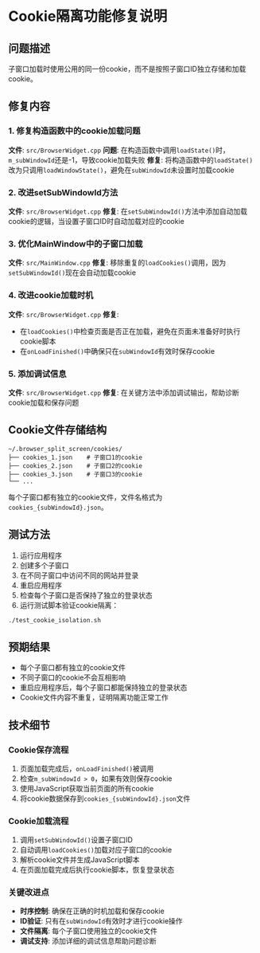 # Cookie隔离功能修复说明

## 问题描述
子窗口加载时使用公用的同一份cookie，而不是按照子窗口ID独立存储和加载cookie。

## 修复内容

### 1. 修复构造函数中的cookie加载问题
**文件**: `src/BrowserWidget.cpp`
**问题**: 在构造函数中调用`loadState()`时，`m_subWindowId`还是-1，导致cookie加载失败
**修复**: 将构造函数中的`loadState()`改为只调用`loadWindowState()`，避免在`subWindowId`未设置时加载cookie

### 2. 改进setSubWindowId方法
**文件**: `src/BrowserWidget.cpp`
**修复**: 在`setSubWindowId()`方法中添加自动加载cookie的逻辑，当设置子窗口ID时自动加载对应的cookie

### 3. 优化MainWindow中的子窗口加载
**文件**: `src/MainWindow.cpp`
**修复**: 移除重复的`loadCookies()`调用，因为`setSubWindowId()`现在会自动加载cookie

### 4. 改进cookie加载时机
**文件**: `src/BrowserWidget.cpp`
**修复**: 
- 在`loadCookies()`中检查页面是否正在加载，避免在页面未准备好时执行cookie脚本
- 在`onLoadFinished()`中确保只在`subWindowId`有效时保存cookie

### 5. 添加调试信息
**文件**: `src/BrowserWidget.cpp`
**修复**: 在关键方法中添加调试输出，帮助诊断cookie加载和保存问题

## Cookie文件存储结构

```
~/.browser_split_screen/cookies/
├── cookies_1.json    # 子窗口1的cookie
├── cookies_2.json    # 子窗口2的cookie
├── cookies_3.json    # 子窗口3的cookie
└── ...
```

每个子窗口都有独立的cookie文件，文件名格式为`cookies_{subWindowId}.json`。

## 测试方法

1. 运行应用程序
2. 创建多个子窗口
3. 在不同子窗口中访问不同的网站并登录
4. 重启应用程序
5. 检查每个子窗口是否保持了独立的登录状态
6. 运行测试脚本验证cookie隔离：

```bash
./test_cookie_isolation.sh
```

## 预期结果

- 每个子窗口都有独立的cookie文件
- 不同子窗口的cookie不会互相影响
- 重启应用程序后，每个子窗口都能保持独立的登录状态
- Cookie文件内容不重复，证明隔离功能正常工作

## 技术细节

### Cookie保存流程
1. 页面加载完成后，`onLoadFinished()`被调用
2. 检查`m_subWindowId > 0`，如果有效则保存cookie
3. 使用JavaScript获取当前页面的所有cookie
4. 将cookie数据保存到`cookies_{subWindowId}.json`文件

### Cookie加载流程
1. 调用`setSubWindowId()`设置子窗口ID
2. 自动调用`loadCookies()`加载对应子窗口的cookie
3. 解析cookie文件并生成JavaScript脚本
4. 在页面加载完成后执行cookie脚本，恢复登录状态

### 关键改进点
- **时序控制**: 确保在正确的时机加载和保存cookie
- **ID验证**: 只有在`subWindowId`有效时才进行cookie操作
- **文件隔离**: 每个子窗口使用独立的cookie文件
- **调试支持**: 添加详细的调试信息帮助问题诊断
